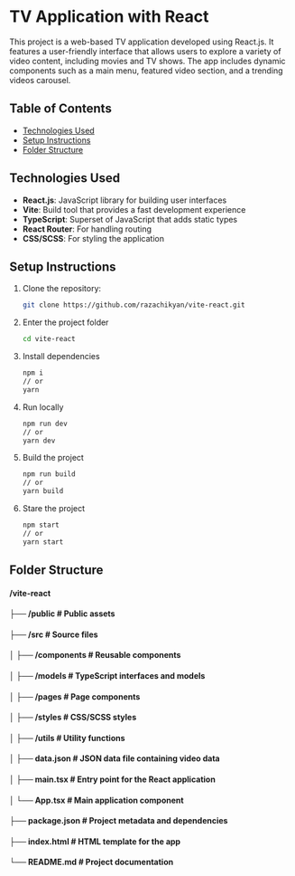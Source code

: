 # TV Application with React

This project is a web-based TV application developed using React.js. It features a user-friendly interface that allows users to explore a variety of video content, including movies and TV shows. The app includes dynamic components such as a main menu, featured video section, and a trending videos carousel.

## Table of Contents

- [Technologies Used](#technologies-used)
- [Setup Instructions](#setup-instructions)
- [Folder Structure](#folder-structure)

## Technologies Used

- **React.js**: JavaScript library for building user interfaces
- **Vite**: Build tool that provides a fast development experience
- **TypeScript**: Superset of JavaScript that adds static types
- **React Router**: For handling routing
- **CSS/SCSS**: For styling the application

## Setup Instructions

1. Clone the repository:

   ```bash
   git clone https://github.com/razachikyan/vite-react.git
   ```

2. Enter the project folder

   ```bash
   cd vite-react
   ```

3. Install dependencies

   ```bash
   npm i
   // or
   yarn
   ```

4. Run locally

   ```bash
   npm run dev
   // or
   yarn dev
   ```

5. Build the project

   ```bash
   npm run build
   // or
   yarn build
   ```

6. Stare the project
   ```bash
   npm start
   // or
   yarn start
   ```

## Folder Structure

#### /vite-react
#### ├── /public               # Public assets
#### ├── /src                  # Source files
#### │   ├── /components       # Reusable components
#### │   ├── /models           # TypeScript interfaces and models
#### │   ├── /pages            # Page components
#### │   ├── /styles           # CSS/SCSS styles
#### │   ├── /utils            # Utility functions
#### │   ├── data.json         # JSON data file containing video data
#### │   ├── main.tsx          # Entry point for the React application
#### │   └── App.tsx           # Main application component
#### ├── package.json          # Project metadata and dependencies
#### ├── index.html            # HTML template for the app
#### └── README.md             # Project documentation

